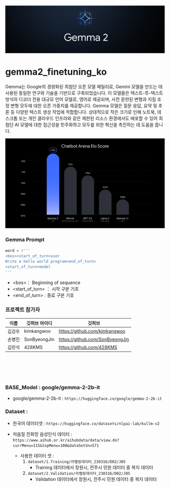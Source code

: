 ![alt text](image-3.png)

# gemma2_finetuning_ko
Gemma는 Google의 경량화된 최첨단 오픈 모델 패밀리로, Gemini 모델을 만드는 데 사용된 동일한 연구와 기술을 기반으로 구축되었습니다. 이 모델들은 텍스트-투-텍스트 방식의 디코더 전용 대규모 언어 모델로, 영어로 제공되며, 사전 훈련된 변형과 지침 조정 변형 모두에 대한 오픈 가중치를 제공합니다. Gemma 모델은 질문 응답, 요약 및 추론 등 다양한 텍스트 생성 작업에 적합합니다. 상대적으로 작은 크기로 인해 노트북, 데스크톱 또는 개인 클라우드 인프라와 같은 제한된 리소스 환경에서도 배포할 수 있어 최첨단 AI 모델에 대한 접근성을 민주화하고 모두를 위한 혁신을 촉진하는 데 도움을 줍니다.

![alt text](image-1.png)

### Gemma Prompt
```python
word = r'''
<bos><start_of_turn>user
Write a hello world program<end_of_turn>
<start_of_turn>model
'''
```
- \<bos>： Beginning of sequence
- <start_of_turn> ： 시작 구분 기호
- <end_of_turn> : 종료 구분 기호

### 프로젝트 참가자 
| 이름   |    깃허브 아이디    | 깃허브 |
|--------|---------------------|---|
| 김강우 |      kimkangwoo     |https://github.com/kimkangwoo|
| 손병진 |    SonByeongJin     |https://github.com/SonByeongJin|
| 김민석 |        428KMS       |https://github.com/428KMS|

<br><br>
---

### BASE_Model : google/gemma-2-2b-it
- google/gemma-2-2b-it : `https://huggingface.co/google/gemma-2-2b-it`

### Dataset : 
- 한국어 데이터셋 : `https://huggingface.co/datasets/nlpai-lab/kullm-v2`

- 저음질 전화망 음성인식 데이터 : `https://www.aihub.or.kr/aihubdata/data/view.do?currMenu=115&topMenu=100&dataSetSn=571`
    - 사용한 데이터 셋 : 
        1. `dataset/1.Training/라벨링데이터_230316/D02/J05`
            - Training 데이터에서 창원시, 전주시 민원 데이터 중 복지 데이터 
        2. `dataset/2.Validation/라벨링데이터_230316/D02/J05`
            - Validation 데이터에서 창원시, 전주시 민원 데이터 중 복지 데이터 
